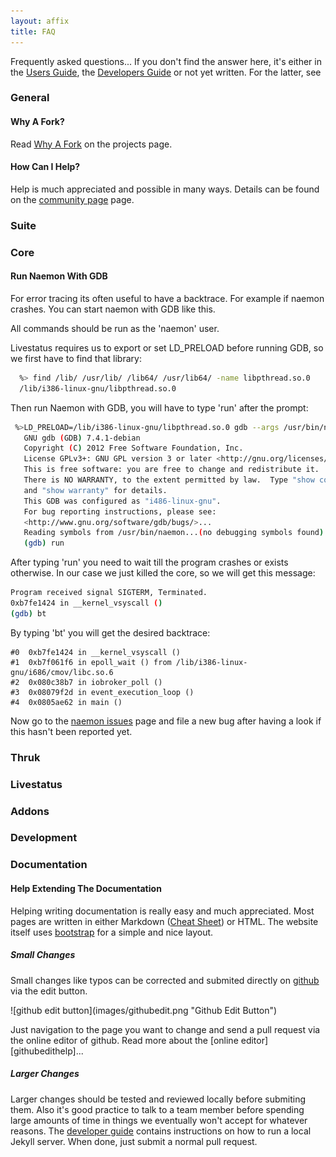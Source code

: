 ```yaml
---
layout: affix
title: FAQ
---
```


Frequently asked questions... If you don't find the answer here, it's either in
the [Users Guide](/documentation/usersguide), the [Developers Guide](/documentation/developers)
or not yet written. For the latter, see [](#)

### General

#### Why A Fork?

Read [Why A Fork](/project.html) on the projects page.


#### How Can I Help?

Help is much appreciated and possible in many ways. Details can be found on
the [community page](/community) page.

### Suite

### Core

#### Run Naemon With GDB

For error tracing its often useful to have a backtrace. For example if naemon
crashes. You can start naemon with GDB like this.

<div class="alert alert-warning"><i class="glyphicon glyphicon-exclamation-sign"></i> All commands should be run as the 'naemon' user.</div>

Livestatus requires us to export or set LD_PRELOAD before running GDB, so we
first have to find that library:

```bash
  %> find /lib/ /usr/lib/ /lib64/ /usr/lib64/ -name libpthread.so.0
  /lib/i386-linux-gnu/libpthread.so.0
```

Then run Naemon with GDB, you will have to type 'run' after the prompt:

```bash
 %>LD_PRELOAD=/lib/i386-linux-gnu/libpthread.so.0 gdb --args /usr/bin/naemon /etc/naemon/naemon.cfg
   GNU gdb (GDB) 7.4.1-debian
   Copyright (C) 2012 Free Software Foundation, Inc.
   License GPLv3+: GNU GPL version 3 or later <http://gnu.org/licenses/gpl.html>
   This is free software: you are free to change and redistribute it.
   There is NO WARRANTY, to the extent permitted by law.  Type "show copying"
   and "show warranty" for details.
   This GDB was configured as "i486-linux-gnu".
   For bug reporting instructions, please see:
   <http://www.gnu.org/software/gdb/bugs/>...
   Reading symbols from /usr/bin/naemon...(no debugging symbols found)...done.
   (gdb) run
```

After typing 'run' you need to wait till the program crashes or exists otherwise.
In our case we just killed the core, so we will get this message:

```bash
Program received signal SIGTERM, Terminated.
0xb7fe1424 in __kernel_vsyscall ()
(gdb) bt
```

By typing 'bt' you will get the desired backtrace:

```
#0  0xb7fe1424 in __kernel_vsyscall ()
#1  0xb7f061f6 in epoll_wait () from /lib/i386-linux-gnu/i686/cmov/libc.so.6
#2  0x080c38b7 in iobroker_poll ()
#3  0x08079f2d in event_execution_loop ()
#4  0x0805ae62 in main ()
```

Now go to the [naemon issues](https://github.com/naemon/naemon/issues) page and file a
new bug after having a look if this hasn't been reported yet.


### Thruk

### Livestatus

### Addons

### Development

### Documentation

#### Help Extending The Documentation

Helping writing documentation is really easy and much appreciated. Most pages
are written in either Markdown ([Cheat Sheet][markdown]) or HTML. The website
itself uses [bootstrap][bootstrap] for a simple and nice layout.

##### Small Changes
Small changes like typos can be corrected and submited directly on [github][githubdocs] via the edit button.
<p>![github edit button](images/githubedit.png "Github Edit Button")</p>
Just navigation to the page you want to change and send a pull request via the online editor of github.
Read more about the [online editor][githubedithelp]...


##### Larger Changes
Larger changes should be tested and reviewed locally before submiting them. Also
it's good practice to talk to a team member before spending large amounts of time
in things we eventually won't accept for whatever reasons.
The [developer guide](/documentation/developer/#documentation) contains instructions on
how to run a local Jekyll server.
When done, just submit a normal pull request.


[markdown]: https://github.com/adam-p/markdown-here/wiki/Markdown-Cheatsheet
[bootstrap]: http://getbootstrap.com/css/
[githubdocs]: https://github.com/naemon/naemon.github.io/tree/master/documentation
[githubedithelp]: https://github.com/blog/905-edit-like-an-ace
